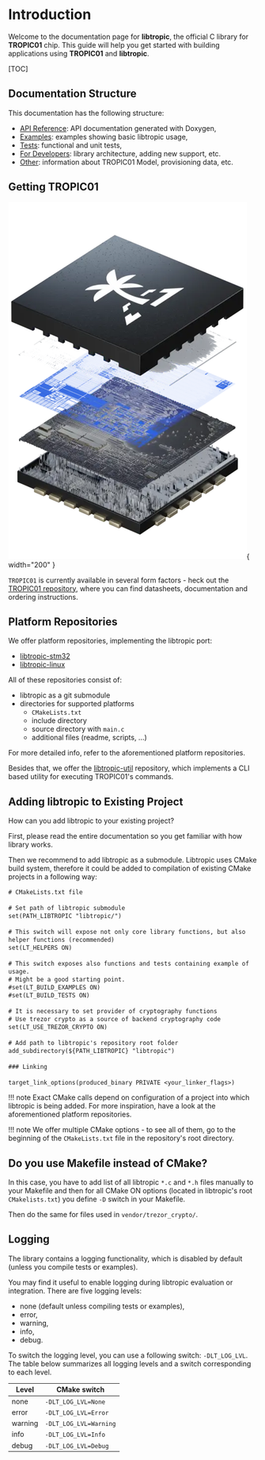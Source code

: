# Introduction

Welcome to the documentation page for **libtropic**, the official C library for **TROPIC01** chip. This guide will help you get started with building applications using **TROPIC01** and **libtropic**.

[TOC]

## Documentation Structure
This documentation has the following structure:

- [API Reference](doxygen/build/html/index.html): API documentation generated with Doxygen,
- [Examples](examples/index.md): examples showing basic libtropic usage,
- [Tests](tests/index.md): functional and unit tests,
- [For Developers](for_developers/index.md): library architecture, adding new support, etc.
- [Other](other/index.md): information about TROPIC01 Model, provisioning data, etc.

## Getting TROPIC01

![TROPIC01](img/tropic01_chip.jpeg){ width="200" }

`TROPIC01` is currently available in several form factors - heck out the [TROPIC01 repository](https://github.com/tropicsquare/TROPIC01), where you can find datasheets, documentation and ordering instructions.

## Platform Repositories
We offer platform repositories, implementing the libtropic port:

- [libtropic-stm32](https://github.com/tropicsquare/libtropic-stm32)
- [libtropic-linux](https://github.com/tropicsquare/libtropic-linux)

All of these repositories consist of:

- libtropic as a git submodule
- directories for supported platforms
    - `CMakeLists.txt`
    - include directory
    - source directory with `main.c`
    - additional files (readme, scripts, ...)

For more detailed info, refer to the aforementioned platform repositories.

Besides that, we offer the [libtropic-util](https://github.com/tropicsquare/libtropic-util) repository, which implements a CLI based utility for executing TROPIC01's commands.

## Adding libtropic to Existing Project

How can you add libtropic to your existing project?

First, please read the entire documentation so you get familiar with how library works.

Then we recommend to add libtropic as a submodule. Libtropic uses CMake build system, therefore it could be added to compilation of existing CMake projects in a following way:

```
# CMakeLists.txt file

# Set path of libtropic submodule
set(PATH_LIBTROPIC "libtropic/")

# This switch will expose not only core library functions, but also helper functions (recommended)
set(LT_HELPERS ON)

# This switch exposes also functions and tests containing example of usage.
# Might be a good starting point.
#set(LT_BUILD_EXAMPLES ON)
#set(LT_BUILD_TESTS ON)

# It is necessary to set provider of cryptography functions
# Use trezor crypto as a source of backend cryptography code
set(LT_USE_TREZOR_CRYPTO ON)

# Add path to libtropic's repository root folder
add_subdirectory(${PATH_LIBTROPIC} "libtropic")

### Linking

target_link_options(produced_binary PRIVATE <your_linker_flags>)

```


!!! note
    Exact CMake calls depend on configuration of a project into which libtropic is being added. For more inspiration, have a look at the aforementioned platform repositories.

!!! note
    We offer multiple CMake options - to see all of them, go to the beginning of the `CMakeLists.txt` file in the repository's root directory.


## Do you use Makefile instead of CMake?

In this case, you have to add list of all libtropic `*.c` and `*.h` files manually to your Makefile and then for all CMake ON options (located in libtropic's root `CMakelists.txt`) you define `-D` switch in your Makefile.

Then do the same for files used in `vendor/trezor_crypto/`.

## Logging
The library contains a logging functionality, which is disabled by default (unless you compile tests or examples).

You may find it useful to enable logging during libtropic evaluation or integration. There are five logging levels:

- none (default unless compiling tests or examples),
- error,
- warning,
- info,
- debug.

To switch the logging level, you can use a following switch: `-DLT_LOG_LVL`. The table below summarizes all
logging levels and a switch corresponding to each level.

| Level   | CMake switch           |
|---------|------------------------|
| none    | `-DLT_LOG_LVL=None`    |
| error   | `-DLT_LOG_LVL=Error`   |
| warning | `-DLT_LOG_LVL=Warning` |
| info    | `-DLT_LOG_LVL=Info`    |
| debug   | `-DLT_LOG_LVL=Debug`   |
